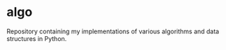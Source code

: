 # algo

Repository containing my implementations of various algorithms and data structures in Python.
